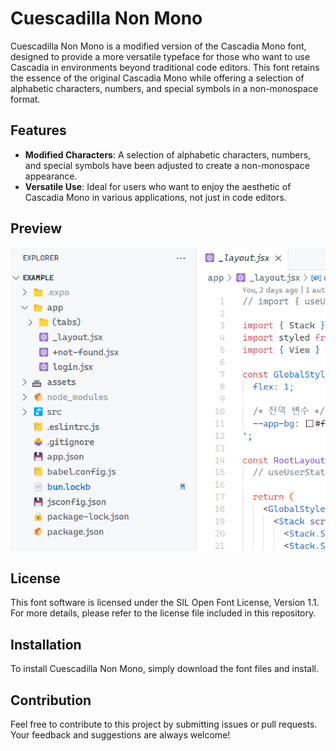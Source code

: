 # Cuescadilla Non Mono

Cuescadilla Non Mono is a modified version of the Cascadia Mono font, designed to provide a more versatile typeface for those who want to use Cascadia in environments beyond traditional code editors. This font retains the essence of the original Cascadia Mono while offering a selection of alphabetic characters, numbers, and special symbols in a non-monospace format.

## Features

- **Modified Characters**: A selection of alphabetic characters, numbers, and special symbols have been adjusted to create a non-monospace appearance.
- **Versatile Use**: Ideal for users who want to enjoy the aesthetic of Cascadia Mono in various applications, not just in code editors.

## Preview

![Preview of Cuescadilla Non Mono](preview.png)

## License

This font software is licensed under the SIL Open Font License, Version 1.1. For more details, please refer to the license file included in this repository.

## Installation

To install Cuescadilla Non Mono, simply download the font files and install.

## Contribution

Feel free to contribute to this project by submitting issues or pull requests. Your feedback and suggestions are always welcome!
